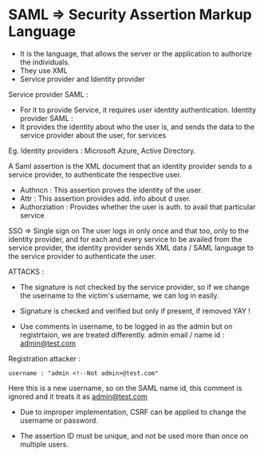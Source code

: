 # SAML => Security Assertion Markup Language

 - It is the language, that allows the server or the application to authorize the individuals.
 - They use XML
 - Service provider and Identity provider
 
Service provider SAML : 
 - For it to provide Service, it requires user identity authentication.
Identity provider SAML :
 - It provides the identity about who the user is, and sends the data to the service provider about the user, for 
 services

Eg. Identity providers : Microsoft Azure, Active Directory.


A Saml assertion is the XML document that an identity provider sends to a service provider, to authenticate the
respective user.

 - Authncn : This assertion proves the identity of the user.
 - Attr : This assertion provides add. info about d user.
 - Authorziation : Provides whether the user is auth. to avail that particular service
 

SSO => Single sign on
The user logs in only once and that too, only to the identity provider, and for each and every service to be availed from the service provider, the identity provider sends XML data / SAML language to the service provider to authenticate the user.


ATTACKS :

 - The signature is not checked by the service provider, so if we change the username to the victim's username, we can log in easily.
 
 - Signature is checked and verified but only if present, if removed YAY !
 
 - Use comments in username, to be logged in as the admin but on registrtaion, we are treated differently.
 admin email / name id : admin@test.com
 
 Registration attacker :
 ```
 username : "admin <!--Not admin>@test.com" 
 ```
 
 
 Here this is a new username, so on the SAML name id, this comment is ignored and it treats it as admin@test.com
 
 - Due to improper implementation, CSRF can be applied to change the username or password.
 
 - The assertion ID must be unique, and not be used more than once on multiple users.
 
